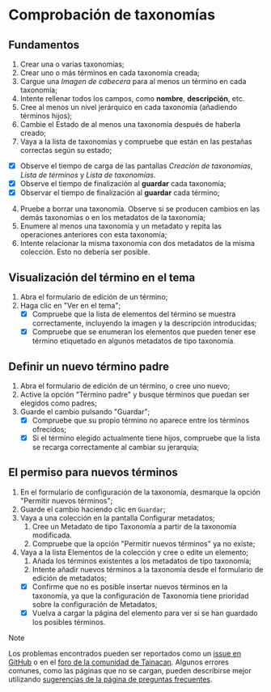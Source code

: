 # Comprobación de taxonomías

## Fundamentos

1. Crear una o varias taxonomías;
2. Crear uno o más términos en cada taxonomía creada;
3. Cargue una _Imagen de cabecera_ para al menos un término en cada taxonomía;
4. Intente rellenar todos los campos, como **nombre**, **descripción**, etc.
5. Cree al menos un nivel jerárquico en cada taxonomía (añadiendo términos hijos);
6. Cambie el Estado de al menos una taxonomía después de haberla creado;
7. Vaya a la lista de taxonomías y compruebe que están en las pestañas correctas según su estado;

- [x] Observe el tiempo de carga de las pantallas _Creación de taxonomías_, _Lista de términos_ y _Lista de taxonomías_.
- [x] Observe el tiempo de finalización al **guardar** cada taxonomía;
- [x] Observar el tiempo de finalización al **guardar** cada término;

4. Pruebe a borrar una taxonomía. Observe si se producen cambios en las demás taxonomías o en los metadatos de la taxonomía;
5. Enumere al menos una taxonomía y un metadato y repita las operaciones anteriores con esta taxonomía;
6. Intente relacionar la misma taxonomía con dos metadatos de la misma colección. Esto no debería ser posible.

## Visualización del término en el tema

1. Abra el formulario de edición de un término;
2. Haga clic en "Ver en el tema";
   - [x] Compruebe que la lista de elementos del término se muestra correctamente, incluyendo la imagen y la descripción introducidas;
   - [x] Compruebe que se enumeran los elementos que pueden tener ese término etiquetado en algunos metadatos de tipo taxonomía.

## Definir un nuevo término padre

1. Abra el formulario de edición de un término, o cree uno nuevo;
2. Active la opción "Término padre" y busque términos que puedan ser elegidos como padres;
3. Guarde el cambio pulsando "Guardar";
   - [x] Compruebe que su propio término no aparece entre los términos ofrecidos;
   - [x] Si el término elegido actualmente tiene hijos, compruebe que la lista se recarga correctamente al cambiar su jerarquía;

## El permiso para nuevos términos

1. En el formulario de configuración de la taxonomía, desmarque la opción "Permitir nuevos términos";
2. Guarde el cambio haciendo clic en `Guardar`;
3. Vaya a una colección en la pantalla Configurar metadatos;
   1. Cree un Metadato de tipo Taxonomía a partir de la taxonomía modificada.
   2. Compruebe que la opción "Permitir nuevos términos" ya no existe;
4. Vaya a la lista Elementos de la colección y cree o edite un elemento;
   1. Añada los términos existentes a los metadatos de tipo taxonomía;
   2. Intente añadir nuevos términos a la taxonomía desde el formulario de edición de metadatos;
   - [x] Confirme que no es posible insertar nuevos términos en la taxonomía, ya que la configuración de Taxonomía tiene prioridad sobre la configuración de Metadatos;
   - [x] Vuelva a cargar la página del elemento para ver si se han guardado los posibles términos.

> [!NOTE]
> Los problemas encontrados pueden ser reportados como un [issue en GitHub](https://github.com/tainacan/tainacan/issues ":ignore") o en el [foro de la comunidad de Tainacan](https://tainacan.discourse.group ":ignore"). Algunos errores comunes, como las páginas que no se cargan, pueden describirse mejor utilizando [sugerencias de la página de preguntas frecuentes](/es-mx/faq.md#creo-que-encontré-un-error-qué-tengo-que-hacer).
